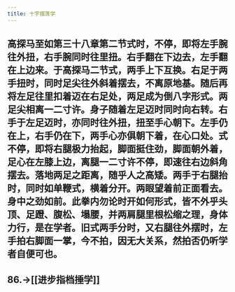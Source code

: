 ```yaml
---
title: 十宇摆莲学
---
```


## 高探马至如第三十八章第二节式时，不停，即将左手腕往外扭，右手腕同时往里扭。右手翻在下边去，左手翻在上边来。于高探马二节式，两手上下互换。右足于两手扭时，同时足尖往外斜着摆去，不离原地基。随后再将左足往里扣着迈在右足处，两足成为倒八字形式。两足尖相离一二寸许。身子随着左足迈时同时向右转。右手于左足迈时，亦同时往外扭，扭至手心朝下。左手仍在上，右手仍在下，两手心亦俱朝下着，在心口处。式不停，即将右腿极力抬起，脚面挺住劲，脚面朝外着，足心在左膝上边，离腿一二寸许不停，即速往右边斜角摆去。落地两足之距离，随乎人之高矮。两手于右腿抬时，同时如单鞭式，横着分开。两眼望着前正面看去。身中之劲如前。此拳内勿论时开如何形式，皆不外乎头顶、足蹬、腹松、塌腰，并两肩腿里根松缩之理，身体力行，是在学者。旧式两手分时，又右腿往外摆时，左手拍右脚面一掌，今不拍，因无大关系，然拍否仍听学者自便可也。

## 86.->[[进步指档捶学]]
##
